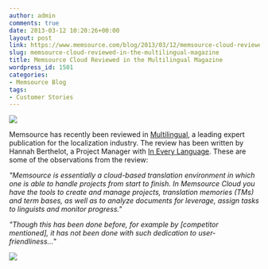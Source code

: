```yaml
---
author: admin
comments: true
date: 2013-03-12 10:20:26+00:00
layout: post
link: https://www.memsource.com/blog/2013/03/12/memsource-cloud-reviewed-in-the-multilingual-magazine/
slug: memsource-cloud-reviewed-in-the-multilingual-magazine
title: Memsource Cloud Reviewed in the Multilingual Magazine
wordpress_id: 1501
categories:
- Memsource Blog
tags:
- Customer Stories
---
```


[![](/wp-content/uploads/2012/08/MemSource-Cloud-–-medium.png)](http://www.memsource.com/)

Memsource has recently been reviewed in [Multilingual](http://www.multilingual.com/), a leading expert publication for the localization industry. The review has been written by Hannah Berthelot, a Project Manager with [In Every Language](http://www.ineverylanguage.com/). These are some of the observations from the review:<!-- more -->

_"Memsource is essentially a cloud-based translation environment in which one is able to handle projects from start to finish. In Memsource Cloud you have the tools to create and manage projects, translation memories (TMs) and term bases, as well as to analyze documents for leverage, assign tasks to linguists and monitor progress."_

_"Though this has been done before, for example by [competitor mentioned], it has not been done with such dedication to user-friendliness..._"

[![](/wp-content/uploads/2013/03/memsource-review-300x193.png)](/wp-content/uploads/2013/03/memsource-review.png)
